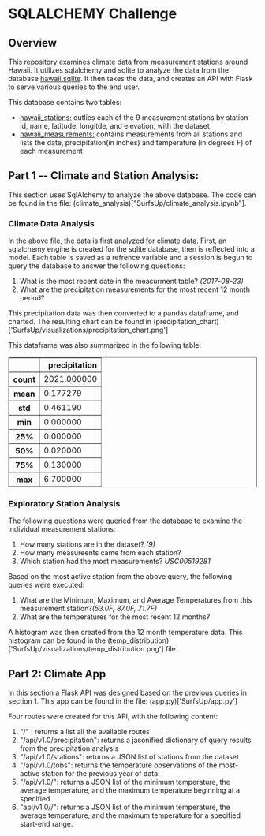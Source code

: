 # SQLALCHEMY Challenge

## Overview
This repository examines climate data from measurement stations around Hawaii. It utilizes sqlalchemy and sqlite to analyze the data from the database [hawaii.sqlite](SurfsUp/Resources/hawaii.sqlite). It then takes the data, and creates an API with Flask to serve various queries to the end user.  

This database contains two tables:

<ul>
<li><a href="SurfsUp/Resources/hawaii_stations.csv">hawaii_stations:</a> outlies each of the 9 measurement stations by station id, name, latitude, longitde, and elevation, with the dataset</li>
<li><a href="SurfsUp/Resources/hawaii_measurements.csv">hawaii_measurements:</a> contains measurements from all stations and lists the date, precipitation(in inches) and temperature (in degrees F) of each measurement</li>
</ul>

## Part 1 -- Climate and Station Analysis:

This section uses SqlAlchemy to analyze the above database. The code can be found in the file: (climate_analysis)["SurfsUp/climate_analysis.ipynb"].

### Climate Data Analysis

In the above file, the data is first analyzed for climate data. First, an sqlalchemy engine is created for the sqlite database, then is reflected into a model. Each table is saved as a refrence variable and a session is begun to query the database to answer the following questions:

<ol>
    <li>What is the most recent date in the measurment table? <i>(2017-08-23)</i></li>
    <li>What are the precipitation measurements for the most recent 12 month period?</li>
</ol>

This precipitation data was then converted to a pandas dataframe, and charted. The resulting chart can be found in (precipitation_chart)['SurfsUp/visualizations/precipitation_chart.png']

This dataframe was also summarized in the following table:

<div>
<table border="1" class="dataframe">
  <thead>
    <tr style="text-align: right;">
      <th></th>
      <th>precipitation</th>
    </tr>
  </thead>
  <tbody>
    <tr>
      <th>count</th>
      <td>2021.000000</td>
    </tr>
    <tr>
      <th>mean</th>
      <td>0.177279</td>
    </tr>
    <tr>
      <th>std</th>
      <td>0.461190</td>
    </tr>
    <tr>
      <th>min</th>
      <td>0.000000</td>
    </tr>
    <tr>
      <th>25%</th>
      <td>0.000000</td>
    </tr>
    <tr>
      <th>50%</th>
      <td>0.020000</td>
    </tr>
    <tr>
      <th>75%</th>
      <td>0.130000</td>
    </tr>
    <tr>
      <th>max</th>
      <td>6.700000</td>
    </tr>
  </tbody>
</table>
</div>

### Exploratory Station Analysis

The following questions were queried from the database to examine the individual measurement stations:

<ol>
    <li>How many stations are in the dataset? <i>(9)</i></li>
    <li>How many measureents came from each station?</li>
    <li>Which station had the most measurements? <i>USC00519281</i></li>
</ol>

Based on the most active station from the above query, the following queries were executed:

<ol>
    <li>What are the Minimum, Maximum, and Average Temperatures from this measurement station?<i>(53.0F, 87.0F, 71.7F)</i></li>
    <li>What are the temperatures for the most recent 12 months?</li>
</ol>

A histogram was then created from the 12 month temperature data. This histogram can be found in the (temp_distribution)['SurfsUp/visualizations/temp_distribution.png'] file.

## Part 2: Climate App

In this section a Flask API was designed based on the previous queries in section 1. This app can be found in the file: (app.py)['SurfsUp/app.py']

Four routes were created for this API, with the following content:

<ol>
<li>"/" : returns a list all the available routes</li>
<li>"/api/v1.0/precipitation": returns a jasonified dictionary of query results from the precipitation analysis</li>
<li>"/api/v1.0/stations": returns a JSON list of stations from the dataset</li>
<li>"/api/v1.0/tobs": returns the temperature observations of the most-active station for the previous year of data.
<li>"/api/v1.0/<start>": returns a JSON list of the minimum temperature, the average temperature, and the maximum temperature beginning at a specified 
<li>"api/v1.0/<start>/<end>": returns a JSON list of the minimum temperature, the average temperature, and the maximum temperature for a specified start-end range.</li>
</ol>
